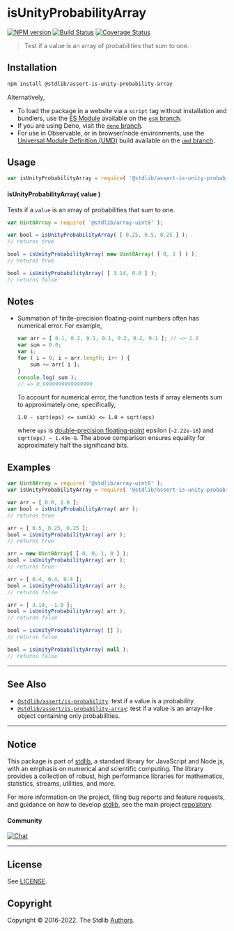 <!--

@license Apache-2.0

Copyright (c) 2018 The Stdlib Authors.

Licensed under the Apache License, Version 2.0 (the "License");
you may not use this file except in compliance with the License.
You may obtain a copy of the License at

   http://www.apache.org/licenses/LICENSE-2.0

Unless required by applicable law or agreed to in writing, software
distributed under the License is distributed on an "AS IS" BASIS,
WITHOUT WARRANTIES OR CONDITIONS OF ANY KIND, either express or implied.
See the License for the specific language governing permissions and
limitations under the License.

-->

# isUnityProbabilityArray

[![NPM version][npm-image]][npm-url] [![Build Status][test-image]][test-url] [![Coverage Status][coverage-image]][coverage-url] <!-- [![dependencies][dependencies-image]][dependencies-url] -->

> Test if a value is an array of probabilities that sum to one.

<section class="installation">

## Installation

```bash
npm install @stdlib/assert-is-unity-probability-array
```

Alternatively,

-   To load the package in a website via a `script` tag without installation and bundlers, use the [ES Module][es-module] available on the [`esm` branch][esm-url].
-   If you are using Deno, visit the [`deno` branch][deno-url].
-   For use in Observable, or in browser/node environments, use the [Universal Module Definition (UMD)][umd] build available on the [`umd` branch][umd-url].

</section>

<section class="usage">

## Usage

```javascript
var isUnityProbabilityArray = require( '@stdlib/assert-is-unity-probability-array' );
```

#### isUnityProbabilityArray( value )

Tests if a `value` is an array of probabilities that sum to one.

```javascript
var Uint8Array = require( '@stdlib/array-uint8' );

var bool = isUnityProbabilityArray( [ 0.25, 0.5, 0.25 ] );
// returns true

bool = isUnityProbabilityArray( new Uint8Array( [ 0, 1 ] ) );
// returns true

bool = isUnityProbabilityArray( [ 3.14, 0.0 ] );
// returns false
```

</section>

<!-- /.usage -->

<section class="notes">

## Notes

-   Summation of finite-precision floating-point numbers often has numerical error. For example,

    ```javascript
    var arr = [ 0.1, 0.2, 0.1, 0.1, 0.2, 0.2, 0.1 ]; // => 1.0
    var sum = 0.0;
    var i;
    for ( i = 0; i < arr.length; i++ ) {
        sum += arr[ i ];
    }
    console.log( sum );
    // => 0.9999999999999999
    ```

    To account for numerical error, the function tests if array elements sum to approximately one; specifically,

    ```text
    1.0 - sqrt(eps) <= sum(A) <= 1.0 + sqrt(eps)
    ```

    where `eps` is [double-precision floating-point][ieee754] epsilon (`~2.22e-16`) and `sqrt(eps) ~ 1.49e-8`. The above comparison ensures equality for approximately half the significand bits.

</section>

<!-- /.notes -->

<section class="examples">

## Examples

<!-- eslint no-undef: "error" -->

```javascript
var Uint8Array = require( '@stdlib/array-uint8' );
var isUnityProbabilityArray = require( '@stdlib/assert-is-unity-probability-array' );

var arr = [ 0.0, 1.0 ];
var bool = isUnityProbabilityArray( arr );
// returns true

arr = [ 0.5, 0.25, 0.25 ];
bool = isUnityProbabilityArray( arr );
// returns true

arr = new Uint8Array( [ 0, 0, 1, 0 ] );
bool = isUnityProbabilityArray( arr );
// returns true

arr = [ 0.4, 0.4, 0.4 ];
bool = isUnityProbabilityArray( arr );
// returns false

arr = [ 3.14, -1.0 ];
bool = isUnityProbabilityArray( arr );
// returns false

bool = isUnityProbabilityArray( [] );
// returns false

bool = isUnityProbabilityArray( null );
// returns false
```

</section>

<!-- /.examples -->

<!-- Section for related `stdlib` packages. Do not manually edit this section, as it is automatically populated. -->

<section class="related">

* * *

## See Also

-   <span class="package-name">[`@stdlib/assert/is-probability`][@stdlib/assert/is-probability]</span><span class="delimiter">: </span><span class="description">test if a value is a probability.</span>
-   <span class="package-name">[`@stdlib/assert/is-probability-array`][@stdlib/assert/is-probability-array]</span><span class="delimiter">: </span><span class="description">test if a value is an array-like object containing only probabilities.</span>

</section>

<!-- /.related -->

<!-- Section for all links. Make sure to keep an empty line after the `section` element and another before the `/section` close. -->


<section class="main-repo" >

* * *

## Notice

This package is part of [stdlib][stdlib], a standard library for JavaScript and Node.js, with an emphasis on numerical and scientific computing. The library provides a collection of robust, high performance libraries for mathematics, statistics, streams, utilities, and more.

For more information on the project, filing bug reports and feature requests, and guidance on how to develop [stdlib][stdlib], see the main project [repository][stdlib].

#### Community

[![Chat][chat-image]][chat-url]

---

## License

See [LICENSE][stdlib-license].


## Copyright

Copyright &copy; 2016-2022. The Stdlib [Authors][stdlib-authors].

</section>

<!-- /.stdlib -->

<!-- Section for all links. Make sure to keep an empty line after the `section` element and another before the `/section` close. -->

<section class="links">

[npm-image]: http://img.shields.io/npm/v/@stdlib/assert-is-unity-probability-array.svg
[npm-url]: https://npmjs.org/package/@stdlib/assert-is-unity-probability-array

[test-image]: https://github.com/stdlib-js/assert-is-unity-probability-array/actions/workflows/test.yml/badge.svg?branch=main
[test-url]: https://github.com/stdlib-js/assert-is-unity-probability-array/actions/workflows/test.yml?query=branch:main

[coverage-image]: https://img.shields.io/codecov/c/github/stdlib-js/assert-is-unity-probability-array/main.svg
[coverage-url]: https://codecov.io/github/stdlib-js/assert-is-unity-probability-array?branch=main

<!--

[dependencies-image]: https://img.shields.io/david/stdlib-js/assert-is-unity-probability-array.svg
[dependencies-url]: https://david-dm.org/stdlib-js/assert-is-unity-probability-array/main

-->

[chat-image]: https://img.shields.io/gitter/room/stdlib-js/stdlib.svg
[chat-url]: https://gitter.im/stdlib-js/stdlib/

[stdlib]: https://github.com/stdlib-js/stdlib

[stdlib-authors]: https://github.com/stdlib-js/stdlib/graphs/contributors

[umd]: https://github.com/umdjs/umd
[es-module]: https://developer.mozilla.org/en-US/docs/Web/JavaScript/Guide/Modules

[deno-url]: https://github.com/stdlib-js/assert-is-unity-probability-array/tree/deno
[umd-url]: https://github.com/stdlib-js/assert-is-unity-probability-array/tree/umd
[esm-url]: https://github.com/stdlib-js/assert-is-unity-probability-array/tree/esm

[stdlib-license]: https://raw.githubusercontent.com/stdlib-js/assert-is-unity-probability-array/main/LICENSE

[ieee754]: https://en.wikipedia.org/wiki/IEEE_floating_point

<!-- <related-links> -->

[@stdlib/assert/is-probability]: https://github.com/stdlib-js/assert-is-probability

[@stdlib/assert/is-probability-array]: https://github.com/stdlib-js/assert-is-probability-array

<!-- </related-links> -->

</section>

<!-- /.links -->
